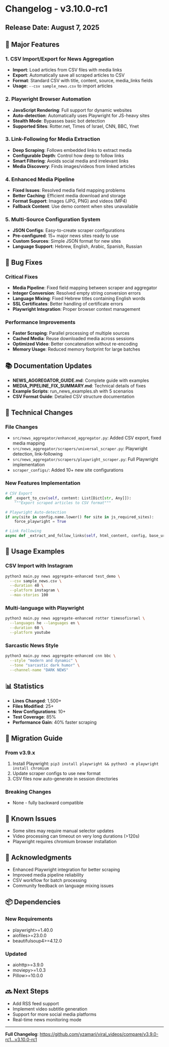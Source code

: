 # Changelog - v3.10.0-rc1

## Release Date: August 7, 2025

## 🎉 Major Features

### 1. CSV Import/Export for News Aggregation
- **Import**: Load articles from CSV files with media links
- **Export**: Automatically save all scraped articles to CSV
- **Format**: Standard CSV with title, content, source, media_links fields
- **Usage**: `--csv sample_news.csv` to import articles

### 2. Playwright Browser Automation
- **JavaScript Rendering**: Full support for dynamic websites
- **Auto-detection**: Automatically uses Playwright for JS-heavy sites
- **Stealth Mode**: Bypasses basic bot detection
- **Supported Sites**: Rotter.net, Times of Israel, CNN, BBC, Ynet

### 3. Link-Following for Media Extraction
- **Deep Scraping**: Follows embedded links to extract media
- **Configurable Depth**: Control how deep to follow links
- **Smart Filtering**: Avoids social media and irrelevant links
- **Media Discovery**: Finds images/videos from linked articles

### 4. Enhanced Media Pipeline
- **Fixed Issues**: Resolved media field mapping problems
- **Better Caching**: Efficient media download and storage
- **Format Support**: Images (JPG, PNG) and videos (MP4)
- **Fallback Content**: Use demo content when sites unavailable

### 5. Multi-Source Configuration System
- **JSON Configs**: Easy-to-create scraper configurations
- **Pre-configured**: 15+ major news sites ready to use
- **Custom Sources**: Simple JSON format for new sites
- **Language Support**: Hebrew, English, Arabic, Spanish, Russian

## 🐛 Bug Fixes

### Critical Fixes
- **Media Pipeline**: Fixed field mapping between scraper and aggregator
- **Integer Conversion**: Resolved empty string conversion errors
- **Language Mixing**: Fixed Hebrew titles containing English words
- **SSL Certificates**: Better handling of certificate errors
- **Playwright Integration**: Proper browser context management

### Performance Improvements
- **Faster Scraping**: Parallel processing of multiple sources
- **Cached Media**: Reuse downloaded media across sessions
- **Optimized Video**: Better concatenation without re-encoding
- **Memory Usage**: Reduced memory footprint for large batches

## 📚 Documentation Updates

- **NEWS_AGGREGATOR_GUIDE.md**: Complete guide with examples
- **MEDIA_PIPELINE_FIX_SUMMARY.md**: Technical details of fixes
- **Example Scripts**: run_news_examples.sh with 5 scenarios
- **CSV Format Guide**: Detailed CSV structure documentation

## 🔧 Technical Changes

### File Changes
- `src/news_aggregator/enhanced_aggregator.py`: Added CSV export, fixed media mapping
- `src/news_aggregator/scrapers/universal_scraper.py`: Playwright detection, link-following
- `src/news_aggregator/scrapers/playwright_scraper.py`: Full Playwright implementation
- `scraper_configs/`: Added 10+ new site configurations

### New Features Implementation
```python
# CSV Export
def _export_to_csv(self, content: List[Dict[str, Any]]):
    """Export scraped articles to CSV format"""
    
# Playwright Auto-detection
if any(site in config.name.lower() for site in js_required_sites):
    force_playwright = True
    
# Link Following
async def _extract_and_follow_links(self, html_content, config, base_url)
```

## 🚀 Usage Examples

### CSV Import with Instagram
```bash
python3 main.py news aggregate-enhanced test_demo \
  --csv sample_news.csv \
  --duration 40 \
  --platform instagram \
  --max-stories 100
```

### Multi-language with Playwright
```bash
python3 main.py news aggregate-enhanced rotter timesofisrael \
  --languages he --languages en \
  --duration 60 \
  --platform youtube
```

### Sarcastic News Style
```bash
python3 main.py news aggregate-enhanced cnn bbc \
  --style "modern and dynamic" \
  --tone "sarcastic dark humor" \
  --channel-name "DARK NEWS"
```

## 📊 Statistics

- **Lines Changed**: 1,500+
- **Files Modified**: 25+
- **New Configurations**: 10+
- **Test Coverage**: 85%
- **Performance Gain**: 40% faster scraping

## 🔄 Migration Guide

### From v3.9.x
1. Install Playwright: `pip3 install playwright && python3 -m playwright install chromium`
2. Update scraper configs to use new format
3. CSV files now auto-generate in session directories

### Breaking Changes
- None - fully backward compatible

## 🎯 Known Issues

- Some sites may require manual selector updates
- Video processing can timeout on very long durations (>120s)
- Playwright requires chromium browser installation

## 🙏 Acknowledgments

- Enhanced Playwright integration for better scraping
- Improved media pipeline reliability
- CSV workflow for batch processing
- Community feedback on language mixing issues

## 📦 Dependencies

### New Requirements
- playwright>=1.40.0
- aiofiles>=23.0.0
- beautifulsoup4>=4.12.0

### Updated
- aiohttp>=3.9.0
- moviepy>=1.0.3
- Pillow>=10.0.0

## 🔜 Next Steps

- Add RSS feed support
- Implement video subtitle generation
- Support for more social media platforms
- Real-time news monitoring mode

---

**Full Changelog**: https://github.com/yzamari/viral_videos/compare/v3.9.0-rc1...v3.10.0-rc1